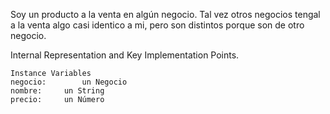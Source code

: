 Soy un producto a la venta en algún negocio. Tal vez otros negocios tengal a la venta algo casi identico a mi, pero son distintos porque son de otro negocio. 
 
Internal Representation and Key Implementation Points.

    Instance Variables
	negocio:		un Negocio
	nombre:		un String
	precio:		un Número

